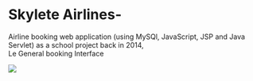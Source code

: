 # Skylete Airlines-
Airline booking web application (using MySQl, JavaScript, JSP and Java Servlet) as a school project back in 2014,</br>
<bold>Le General booking Interface</bold>
<p>
    <img src="https://i.imgur.com/ygQ8HDk.png" />
</p>

